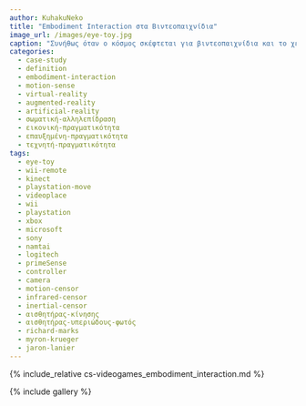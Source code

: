 ```yaml
---
author: KuhakuNeko
title: "Embodiment Interaction στα Βιντεοπαιχνίδια"
image_url: /images/eye-toy.jpg
caption: "Συνήθως όταν ο κόσμος σκέφτεται για βιντεοπαιχνίδια και το χειρισμό τους το μυαλό τους καταφεύγει στο κλασικό χειριστήριο με τους 2 αναλογικούς μοχλούς. Ωστόσο δεν είναι λίγοι αυτοί που θέλησαν να το αλλάξουν αυτό και να εισάγουν νέους τρόπους διάδρασης με τον κόσμο των βιντεοπαιχνιδιών καταφεύγοντας στο embodiment interaction και στην δημιουργία νέων συσκευών διάδρασης."
categories:
  - case-study
  - definition
  - embodiment-interaction
  - motion-sense
  - virtual-reality
  - augmented-reality
  - artificial-reality
  - σωματική-αλληλεπίδραση 
  - εικονική-πραγματικότητα
  - επαυξημένη-πραγματικότητα
  - τεχνητή-πραγματικότητα
tags:
  - eye-toy
  - wii-remote
  - kinect
  - playstation-move
  - videoplace
  - wii
  - playstation
  - xbox
  - microsoft
  - sony
  - namtai
  - logitech
  - primeSense
  - controller
  - camera
  - motion-censor
  - infrared-censor
  - inertial-censor
  - αισθητήρας-κίνησης
  - αισθητήρας-υπεριώδους-φωτός
  - richard-marks
  - myron-krueger
  - jaron-lanier
---
```


{% include_relative cs-videogames_embodiment_interaction.md %}

{% include gallery %}
